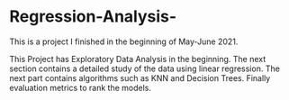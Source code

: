 # Regression-Analysis-

This is a project I finished in the beginning of May-June 2021.

This Project has Exploratory Data Analysis in the beginning.
The next section contains a detailed study of the data using linear regression.
The next part contains algorithms such as KNN and Decision Trees.
Finally evaluation metrics to rank the models.

